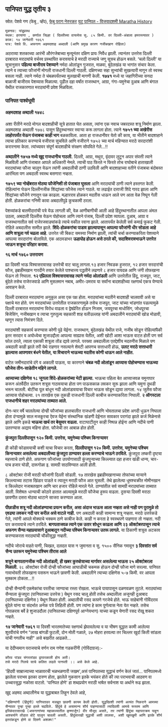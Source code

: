 
## पानिपत युद्ध तृतीय ३

स्रोत: पेशवे गण (फेबु , व्हॅप), 
[फेबु पराग नेरुरकर](https://www.facebook.com/story.php?story_fbid=1098678175606696&id=100063935718092&rdid=gzZmQDe9HP2oidnw)
[युटू पानिपत - विजयादशमी Maratha History](https://www.youtube.com/watch?v=VSmxfgb6xr8)

```
मूळनाव: पांडूप्रस्थ
स्थळ: हरयाणा , कर्णाल जिल्हा ( दिल्लीच्या वायव्येस सु. ८५ किमी. वर दिल्ली-अंबाला हमरस्त्यावर )
काळ: १४ जानेवारी १७६१ 
पात्र: पेशवे वि. अफगाण अहमदशाह अब्दाली (आणि प्रमुख कारण नजीबखान रोहिला)

```

अठराव्या शतकाच्या आरंभी औरंगजेबाच्या मृत्यूनंतर दक्षिण प्रायः निर्वेध झाली. त्यानंतर उत्तरेस दिल्ली दरबारात मराठ्यांचे वर्चस्व प्रस्थापित करावयाचे हे मराठी राज्याचे जणु सूत्रच होऊन बसले. ‘चलो दिल्ली’ या सूत्रानुसार **पहिल्या बाजीराव पेशव्याने** नर्मदा ओलांडून गुजरात, माळवा, बुंदेलखंड या भागांत संचार केला. त्याने व त्याच्या फौजांनी मोगली राजधानी दिल्ली गाठली. दक्षिणच्या सहा सुभ्यांची सुखत्यारी मागून तो स्वस्थ बसला नाही. त्याने नर्मदा ते चंबळपर्यंतच्या मुलखाची मागणी केली. **१७४१** मध्ये या जहागिरीच्या सनदा बाळाजी बाजीराव पेशव्यास मिळाल्या. पुढील दहा वर्षांत राजस्थान, आग्रा, गंगा-यमुनेचा दुआब आणि बंगाल येथील राजकारणात मराठ्यांनी प्रवेश मिळविला.

### पानिपत पार्श्वभूमी

#### अहमदशाह अब्दाली १७४८

अशा रीतीने मराठे मोगल बादशाहीची सूत्रे हातात घेत असता, त्यांना एक नवाच जबरदस्त शत्रू निर्माण झाला. अहमदशाह अब्दाली १७४८ पासून हिंदुस्थानवर स्वाऱ्या करू लागला होता. त्याने **१७५१ च्या अखेरीस लाहोरपर्यंत येऊन पंजाबचा काही भाग** बळकाविला. आता हा राजधानीवर येतो की काय, या भीतीने बादशाहाने त्याचा प्रतिकार करण्याचे वजीरास सुचविले आणि वजीराने १७५२ च्या मार्च महिन्यात मराठे सरदारांशी करारनामा केला. त्यांच्यावर संपूर्ण बादशाहीचे संरक्षण सोपविले गेले...!!

**अब्दालीने १७५७ मध्ये खुद्द राजधानीच गाठली.** दिल्ली, आग्रा, मथुरा, वृंदावर लुटून अपार संपत्ती त्याने मिळविली आणि पंजाबात आपले अधिकारी नेमले. त्याची पाठ फिरते न फिरते तोच राघोबाचे हाताखाली मराठ्यांच्या फौजा चालून येऊन त्यांनी अबदालीची ठाणी उठविली आणि बादशाहाच्या वतीने पंजाबचा बंदोबस्त आरंभिला पण अबदाली स्वस्थ बसणारा नव्हता.

**१७५९ च्या नोव्हेंबरात मोठ्या फौजेनिशी तो पंजाबात घुसला** आणि मराठ्यांची ठाणी त्याने हस्तगत केली. रोहिल्यांना घेऊन दिल्लीनजीक शिंद्यांच्या फौजेस त्याने गाठले. या लढाईत दत्ताजी शिंदे गारद झाला आणि शिंद्यांच्या फौजेने रणातून पळ काढला. मल्हारराव होळकर मदतीस धाऊन आले पण आता वेळ निघून गेली होती. होळकरांचा गनिमी कावा अबदालीपुढे कुचकामी ठरला.

पेशव्यांकडे बातमीदारांची पत्रे येऊ लागली की, वेळ आणीबाणीची आली आहे हिंदुस्थानातील आपला अंमल उठला, अबदाली दिल्लीस येऊन पोहोचला आणि त्याने पंजाब, दिल्ली प्रदेश व्यापला. दुआब, आग्रा व राजस्थानातील सर्व राजेरजवाड्यांकडे त्याचे वकील रवाना झाले. आतापर्यंत केलेली सर्व कमाई फुकट गेली. रोहिले अबदालीस सामील झाले. **शिंदे-होळकरांचा पाडाव झाल्यापासून आपल्या फौजांनी धीर सोडला आहे आणि शत्रूला गर्व चढला आहे**. उत्तरेत जी बिकट समस्या निर्माण झाली, त्यांची चर्चा करण्याकरिता पेशव्याने आपल्या सरदारांना बोलाविले. एक आठवडाभर **ऊहापोह होऊन असे ठरले की, सदाशिवरावभाऊने उत्तरेत जाऊन शत्रूचा परिहार करावा.**


**१६ मार्च १७६० उत्तरायण**

ह्या दिवशी भाऊ विश्वासरावासह उत्तरेची वाट चालू लागला.१३ हजार निवडक हुजरात, १२ हजार सरदारांची फौज, इब्राहीमखान गारदीने तयार केलेले पाश्चात्त्य पद्धतीने लढणारे ८ हजार पायदळ आणि जंगी तोफखाना घेऊन तो निघाला. **१२ एप्रिलला विश्वासरावासह त्याने नर्मदा ओलांडली** आणि उत्तरेतील हिंदू, राजपूत, जाट, बुंदेले तसेच राजेरजवाडे आणि मुसलमान नबाब, अमीर-उमराव या सर्वांना बादशाहीच्या रक्षणार्थ एकत्र येण्याचे आवाहन केले.

दिल्ली दरबारात मराठ्यांना अनुकूल असा एक पक्ष होता. मराठ्यांच्या मदतीने बादशाही चालवावी असे या पक्षाचे मत होते. पण मराठ्यांच्या उत्तरेतील राजकारणामुळे तसेच राजपूत, जाट यांच्या भांडणांत पडल्यामुळे दिल्ली दरबारात मराठ्यांना विरोध वाढला व द्वेषप्रेरित होऊन निजाम, जयपूरचा माधोसिंग, जोधपूरचा बिजेसिंग, नजीबखान व त्याचा गुरुतुल्य सहकारी शाह वलीउल्लाह यांनी अबदालीने मराठ्यांची खोड मोडावी, म्हणून त्यास निमंत्रण दिले.

मराठ्यांशी सहकार्य करण्यास कोणी पुढे येईना. राजस्थान, बुंदेलखंड येथील राजे, नजीब सोडून रोहिल्यांपैकी इतर सरदार व अयोध्येचा शुजाउद्दौला आपल्या साह्यास येतील, अशी खोटी आशा भाऊस वाटत होती पण सर्व फोल ठरले, त्याला एकाकी शत्रूला तोंड द्यावे लागले. परख्या अबदालीला एतद्देशीय मदतनीस मिळाले पण अबदाली काही झाले तरी येथे राहणार नसल्याने शेवटी आपणच सत्ताधारी होऊ, **उलट मराठे सत्ताधारी झाल्यास आपणावर बंधने येतील, या विचाराने भाऊच्या मदतीस कोणी धाऊन आले नाहीत.**

वाटेत जमीनदारांचे दंगे व अकाली पाऊस, या कारणाने **चंबळ नदी ओलांडून आग्र्यास पोहोचण्यास भाऊच्या फौजेस तीन-साडेतीन महिने लागले.**

**आग्र्याच्या दक्षिणेस १८ जूनला शिंदे-होळकरांच्या भेटी झाल्या.** भाऊचा पहिला बेत आग्र्याजवळ यमुनापार करून अंतर्वेदीत उतरून शत्रूस गाठावयाचा होता पण पाऊसकाळ लवकर सुरू झाला आणि यमुना दुथडी भरून चालली. बोटींचा पूल बांधून नदी ओलांडावयाचा विचार भाऊस सोडून द्यावा लागला. १४ जुलैस फौजा आग्र्यास पोहोचल्या. २१ तारखेस एक तुकडी राजधानी दिल्ली काबीज करण्याकरिता निघाली. **२ ऑगस्टला राजधानीचे शहर मराठ्यांच्या ताब्यात आले.**

दोन-चार वर्षे चाललेल्या दोन्ही फौजांच्या हालचालीत राजधानी आणि भोवतालचा प्रदेश अगदी धुऊन निघाला होता दंग्यामुळे साल मजकूरचा ऐवज येईना संस्थानिक खंडणी देईनात सावकार परागंदा झाले कर्ज मिळेनासे झाले आणि इकडे **भाऊचा खर्च तर बेसुमार वाढला.** वाटाघाटीतून काही निष्पन्न होईना आणि नदीचे पाणी उतरण्यास अद्याप महिना होता. फौजेची तर आबाळ होत होती.


**कुंजपुरा दिल्लीपासून १२० किमी. उत्तरेस, यमुनेच्या पश्चिम किनार्‍यावर**

ही कोंडी फोडावयाची कशी याचा विचार करता, **दिल्लीपासून १२० किमी. उत्तरेस, यमुनेच्या पश्चिम किनार्‍यावर असलेल्या अबदालीच्या कुंजपुरा ठाण्यावर हल्ला करण्याचे भाऊने ठरविले.** कुंजपुरा लष्करी दृष्ट्या महत्त्वाचे ठाणे होते. अफगाण फौजांच्या उपयोगासाठी कुंजपुर्‍याच्या किल्ल्यात दहा हजार खंडी धान्य, चार-पाच हजार घोडी, दारूगोळा इ. सामग्री साठविण्यात आली होती. 

८ ऑक्टोबर रोजी मराठी फौजांनी दिल्ली सोडली. १७ तारखेस इब्राहीमखानाच्या तोफांच्या मार्‍याने किल्ल्याच्या तटास खिंडार पाडले व त्यातून मराठी फौज आत घुसली. तेथे झालेल्या धुमश्चक्रीत मोमीनखान व किल्लेदार नजाबतखान आणि चार हजार रोहिले मारले गेले. ठाण्यांतील सर्व सामग्री मराठ्यांच्या ताब्यात आली. विशेषतः धान्याची कोठारे हातात आल्यामुळे मराठी फौजेचा हुरूप वाढला. दुसर्‍या दिवशी मराठा छावणीत दसरा मोठ्या थाटाने साजरा करण्यात आला.

**पीछाडीस शत्रू नदी ओलांडण्याचा प्रयत्न करील, असा अंदाज भाऊस आला नव्हता असे नाही पण पुरामुळे तो एवढ्या लवकर नदी पार करील असे वाटले नाही.** पण अबदाली काही सामान्य शत्रू नव्हता. मराठे उत्तरेकडे गेले, त्यांनी आपले मोक्याचे भक्कम ठाणे काबीज केले. काही न करता हे स्वस्थपणे पाहणारा तो नव्हता. नदी पार करावयाचे त्याने ठरविले. **बागपताजवळ त्याने एक उतार शोधून काढला आणि २३ ऑक्टोबरपासून त्याचे अफगण सैन्या महाप्रयासाने दुआबातून नदीच्या पश्चिम किनाऱ्यावर उतरू लागले.** या ठिकाणी शत्रूस अटकाव करण्याकरता मराठ्यांची चौकीसुद्धा नव्हती.

नदीचे जोराचे वाहते पाणी, चिखल, दलदल यास न जुमानता व सु. १५०० सैनिक गमावून **३ दिवसांत सर्व सैन्य उतरून यमुनेच्या पश्चिम तीरास आले**

**शत्रूने बागपतानजीक नदी ओलांडली, ही खबर कुरुक्षेत्राच्या मार्गावर असलेल्या भाऊस २५ ऑक्टोबरला मिळाली.** २८ ऑक्टोबर रोजी दोन्ही फौजांच्या आघाडीची चकमक होऊन दोन्ही फौजा मागे सरल्या. पानिपत गावाभोवती तोफखाना पसरून भाऊने छावणी केली. अबदालीने त्याच्या दक्षिणेस ५-७ किमी. वर आपला मुक्काम ठोकला...!!

दोन्ही सैन्यांनी एकमेकांचा परतीचा जाण्याचा रस्ता रोखला. भाऊचे पायापासून दळणवळण तुटले. मराठ्यांच्या सैन्याला कुंजपुरा (पानिपतच्या उत्तरेस ) येथून रसद चालू होती तसेच अब्दालीला अजूनही दुआबाद (पानिपतच्या दक्षिणेस ) येथून मिळत होती. अब्दालीची रसद कापणे गरजेचे होते. भाऊ साहेबांनी गोविंदराव बुंदेले यांना या संदर्भात अनेक पत्रे लिहिली होती. पण त्यांना हे काम पूर्णत्वास नेता येत नव्हते. तसेच गोपाळराव बर्वे हे शुजाउदौला (पानिपतच्या दक्षिणपूर्व आग्नेयभाग) याच्या कडून येणारी रसद रोखू शकत नव्हते.

**१४ जानेवारी १७६१** 
या दिवशी भारतमातेच्या रक्षणार्थ झेपावलेल्या व या भीषण युद्धात कामी आलेल्या शूरवीरांचे वर्णन "लाख बांगडी फुटली, दोन मोती गळाले, २७ मोहरा हरवल्या तर चिल्लर खुर्दा किती सांडला यांची गणतीच नाही" असे बखरीत आढळते...

या देदीप्यमान पराजयाचे वर्णन राम गणेश गडकरींनी (गोविंदाग्रज):-
```
कौरव पांडव संगरतांडव द्वापारकाली होय अती।
तसे मराठे गिलचे साचे कलित लढले पानपती ।। असे केले आहे.
```

'हिंदवी साम्राज्याच्या भाळावरची भळभळणारी जखम',असं पानिपतच्या युद्धाचं वर्णन केलं जातं... पानिपतमध्ये झालेला पराभव इतका दारुण होता, झालेले नुकसान इतके भयंकर होते की त्या पराभवाची आठवण वा उच्चारसुद्धा नकोसा वाटतो. 'पानिपत होणे' हा शब्दप्रयोग मराठी भाषेत सर्वनाश या अर्थाने रूढ झाला.

खुद्द अहमद अब्दालीनेच या युद्धाबाबत लिहून ठेवले आहे,
```
"दक्षिण्यांनी (हिंदूंनी) पानिपतावर मजबूत छावणी कायम केली होती. युद्धदिवशी त्यांनी अत्यंत निकराने आमच्या सैन्यावर पुन्हा पुन्हा हल्ले चढविले. हिंदूंचे हे असामान्य शौर्य पाहण्यासाठी त्यादिवशी आमचे रूस्तम आणि इस्किंदरासारखे (अफगाणांच्या महाकाव्यातील कृष्णार्जुन) वीर मौजूद असते, तर त्यांनी हिंदूंचा महापराक्रम पाहून आश्चर्याने तोंडात बोटे घालुन चावली असती. हिंदूंसारखी युद्धाची अशी लालसा, अशी खुमखुमी आणि इतके शौर्य इतरांकडून होणे वा दिसणे अशक्य!"
```
